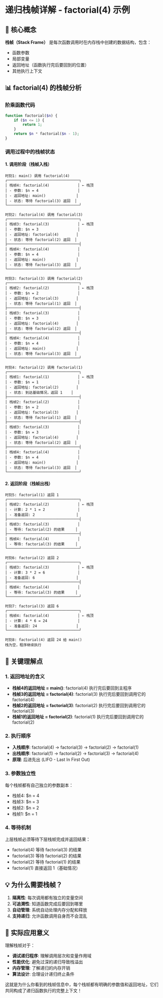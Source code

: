 # 递归栈帧详解 - factorial(4) 示例

## 🎯 核心概念

**栈帧（Stack Frame）** 是每次函数调用时在内存栈中创建的数据结构，包含：
- 函数参数
- 局部变量  
- 返回地址（函数执行完后要回到的位置）
- 其他执行上下文

## 📊 factorial(4) 的栈帧分析

### 阶乘函数代码
```php
function factorial($n) {
    if ($n <= 1) {
        return 1;
    }
    return $n * factorial($n - 1);
}
```

### 调用过程中的栈帧状态

#### 1. 调用阶段（栈帧入栈）

```
时刻1: main() 调用 factorial(4)
┌─────────────────────────────────┐
│ 栈帧4: factorial(4)             │ ← 栈顶
│ - 参数: $n = 4                  │
│ - 返回地址: main()              │
│ - 状态: 等待 factorial(3) 返回  │
└─────────────────────────────────┘

时刻2: factorial(4) 调用 factorial(3)
┌─────────────────────────────────┐
│ 栈帧3: factorial(3)             │ ← 栈顶
│ - 参数: $n = 3                  │
│ - 返回地址: factorial(4)        │
│ - 状态: 等待 factorial(2) 返回  │
├─────────────────────────────────┤
│ 栈帧4: factorial(4)             │
│ - 参数: $n = 4                  │
│ - 返回地址: main()              │
│ - 状态: 等待 factorial(3) 返回  │
└─────────────────────────────────┘

时刻3: factorial(3) 调用 factorial(2)
┌─────────────────────────────────┐
│ 栈帧2: factorial(2)             │ ← 栈顶
│ - 参数: $n = 2                  │
│ - 返回地址: factorial(3)        │
│ - 状态: 等待 factorial(1) 返回  │
├─────────────────────────────────┤
│ 栈帧3: factorial(3)             │
│ - 参数: $n = 3                  │
│ - 返回地址: factorial(4)        │
│ - 状态: 等待 factorial(2) 返回  │
├─────────────────────────────────┤
│ 栈帧4: factorial(4)             │
│ - 参数: $n = 4                  │
│ - 返回地址: main()              │
│ - 状态: 等待 factorial(3) 返回  │
└─────────────────────────────────┘

时刻4: factorial(2) 调用 factorial(1)
┌─────────────────────────────────┐
│ 栈帧1: factorial(1)             │ ← 栈顶
│ - 参数: $n = 1                  │
│ - 返回地址: factorial(2)        │
│ - 状态: 到达基础情况，返回 1    │
├─────────────────────────────────┤
│ 栈帧2: factorial(2)             │
│ - 参数: $n = 2                  │
│ - 返回地址: factorial(3)        │
│ - 状态: 等待 factorial(1) 返回  │
├─────────────────────────────────┤
│ 栈帧3: factorial(3)             │
│ - 参数: $n = 3                  │
│ - 返回地址: factorial(4)        │
│ - 状态: 等待 factorial(2) 返回  │
├─────────────────────────────────┤
│ 栈帧4: factorial(4)             │
│ - 参数: $n = 4                  │
│ - 返回地址: main()              │
│ - 状态: 等待 factorial(3) 返回  │
└─────────────────────────────────┘
```

#### 2. 返回阶段（栈帧出栈）

```
时刻5: factorial(1) 返回 1
┌─────────────────────────────────┐
│ 栈帧2: factorial(2)             │ ← 栈顶
│ - 计算: 2 * 1 = 2               │
│ - 准备返回: 2                   │
├─────────────────────────────────┤
│ 栈帧3: factorial(3)             │
│ - 等待: factorial(2) 的结果     │
├─────────────────────────────────┤
│ 栈帧4: factorial(4)             │
│ - 等待: factorial(3) 的结果     │
└─────────────────────────────────┘

时刻6: factorial(2) 返回 2
┌─────────────────────────────────┐
│ 栈帧3: factorial(3)             │ ← 栈顶
│ - 计算: 3 * 2 = 6               │
│ - 准备返回: 6                   │
├─────────────────────────────────┤
│ 栈帧4: factorial(4)             │
│ - 等待: factorial(3) 的结果     │
└─────────────────────────────────┘

时刻7: factorial(3) 返回 6
┌─────────────────────────────────┐
│ 栈帧4: factorial(4)             │ ← 栈顶
│ - 计算: 4 * 6 = 24              │
│ - 准备返回: 24                  │
└─────────────────────────────────┘

时刻8: factorial(4) 返回 24 给 main()
栈为空，程序继续执行
```

## 🔑 关键理解点

### 1. 返回地址的含义
- **栈帧4的返回地址 = main()**: factorial(4) 执行完后要回到主程序
- **栈帧3的返回地址 = factorial(4)**: factorial(3) 执行完后要回到调用它的 factorial(4)
- **栈帧2的返回地址 = factorial(3)**: factorial(2) 执行完后要回到调用它的 factorial(3)  
- **栈帧1的返回地址 = factorial(2)**: factorial(1) 执行完后要回到调用它的 factorial(2)

### 2. 执行顺序
- **入栈顺序**: factorial(4) → factorial(3) → factorial(2) → factorial(1)
- **出栈顺序**: factorial(1) → factorial(2) → factorial(3) → factorial(4)
- **原理**: 后进先出 (LIFO - Last In First Out)

### 3. 参数独立性
每个栈帧都有自己独立的参数副本：
- 栈帧4: $n = 4
- 栈帧3: $n = 3  
- 栈帧2: $n = 2
- 栈帧1: $n = 1

### 4. 等待机制
上层栈帧必须等待下层栈帧完成并返回结果：
- factorial(4) 等待 factorial(3) 的结果
- factorial(3) 等待 factorial(2) 的结果
- factorial(2) 等待 factorial(1) 的结果
- factorial(1) 直接返回 1（基础情况）

## 💡 为什么需要栈帧？

1. **隔离性**: 每次调用都有独立的变量空间
2. **可追溯性**: 知道函数完成后要回到哪里
3. **自动管理**: 系统自动处理内存分配和释放
4. **支持递归**: 允许函数调用自身而不会混乱

## 🎯 实际应用意义

理解栈帧对于：
- **调试递归程序**: 理解调用层次和变量作用域
- **性能优化**: 避免过深的递归导致栈溢出
- **内存管理**: 了解递归的内存开销
- **算法设计**: 合理设计递归终止条件

这就是为什么你看到的栈帧信息中，每个栈帧都有明确的参数值和返回地址，它们共同构成了递归函数执行的完整上下文！

